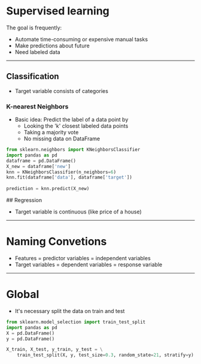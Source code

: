 # Supervised learning
The goal is frequently:
+ Automate time-consuming or expensive manual tasks
+ Make predictions about future
+ Need labeled data
---
## Classification
+ Target variable consists of categories
### K-nearest Neighbors
+ Basic idea: Predict the label of a data point by
    + Looking the 'k' closest labeled data points
    + Taking a majority vote
    + No missing data on DataFrame
    
```python
from sklearn.neighbors import KNeighborsClassifier
import pandas as pd
dataframe = pd.DataFrame()
X_new = dataframe['new']
knn = KNeighborsClassifier(n_neighbors=6)
knn.fit(dataframe['data'], dataframe['target'])
    
prediction = knn.predict(X_new)
```
## Regression
+ Target variable is continuous (like price of a house) 
---
# Naming Convetions
+ Features = predictor variables = independent variables
+ Target variables = dependent variables = response variable
---
# Global
+ It's necessary split the data on train and test
```python
from sklearn.model_selection import train_test_split
import pandas as pd
X = pd.DataFrame()
y = pd.DataFrame()

X_train, X_test, y_train, y_test = \
    train_test_split(X, y, test_size=0.3, random_state=21, stratify=y)
```